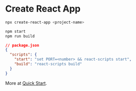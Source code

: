 # Create React App

```bash
npx create-react-app <project-name>
```

```bash
npm start
npm run build
```

```json
// package.json
{
  "scripts": {
    "start": "set PORT=<number> && react-scripts start",
    "build": "react-scripts build"
  }
}
```

More at [Quick Start](https://create-react-app.dev/docs/getting-started#quick-start).
